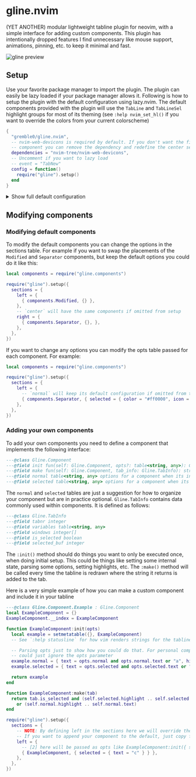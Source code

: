 # gline.nvim
(YET ANOTHER) modular lightweight tabline plugin for neovim, with a simple interface for adding custom components. This plugin has intentionally dropped features I find unnecessary like mouse support, animations, pinning, etc. to keep it minimal and fast.

![gline preview](https://github.com/gremble0/gline.nvim/assets/45577341/73f7f507-3853-46a8-9328-ddf0c7b9e558)

## Setup
Use your favorite package manager to import the plugin. The plugin can easily be lazy loaded if your package manager allows it. Following is how to setup the plugin with the default configuration using lazy.nvim. The default components provided with the plugin will use the `TabLine` and `TabLineSel` highlight groups for most of its theming (see `:help nvim_set_hl()` if you want to override the colors from your current colorscheme)
```lua
{
  "gremble0/gline.nvim",
  -- nvim-web-devicons is required by default. If you don't want the file type icon
  -- component you can remove the dependency and redefine the center section in the setup (see below)
  dependencies = "nvim-tree/nvim-web-devicons",
  -- Uncomment if you want to lazy load
  -- event = "TabNew"
  config = function()
    require("gline").setup()
  end
}
```

<details>
<summary>Show full default configuration</summary>
<br>

```lua
-- ...
local components = require("gline.components")

M.config = {
  -- Width of each tab/entry in the tabline. Will be overridden if components together are bigger than this
  min_entry_width = 24,

  sections = {
    left = {
      { components.Separator, {} },
    },
    center = {
      { components.FtIcon, {} }, -- Requires nvim-web-devicons
      { components.BufName, {} },
    },
    right = {
      { components.Modified, {} },
    },
  },
}
-- ...
```
Each component defines default options internally, which can be changed by the opts table in the setup function. Here are the options for the default components and their default values
```lua
---`color` here can either be a 6 digit hex color or a vim highlight group
---@class Gline.Component.Separator.Opts
---@field normal? {color?: string, icon?: string} defaults to { color = "VertSplit", icon = "▏" }
---@field selected? {color?: string, icon?: string} defaults to { color = "Keyword", icon = "▎" }

---@class Gline.Component.FtIcon.Opts
---@field colored? boolean defaults to true

---@class Gline.Component.BufName.Opts
---@field max_len? integer defaults to 16
---@field no_name_label? string defaults to "[No Name]"

---@class Gline.Component.Modified.Opts
---@field icon? string defaults to "●"
```
</details>

## Modifying components
### Modifying default components
To modify the default components you can change the options in the sections table. For example if you want to swap the placements of the `Modified` and `Separator` components, but keep the default options you could do it like this:

```lua
local components = require("gline.components")

require("gline").setup({
  sections = {
    left = {
      { components.Modified, {} },
    },
    -- `center` will have the same components if omitted from setup
    right = {
      { components.Separator, {}, },
    },
  },
})
```
If you want to change any options you can modify the opts table passed for each component. For example:
```lua
local components = require("gline.components")

require("gline").setup({
  sections = {
    left = {
      -- `normal` will keep its default configuration if omitted from the options table
      { components.Separator, { selected = { color = "#ff0000", icon = ">" } } },
    },
  },
})
```

### Adding your own components
To add your own components you need to define a component that implements the following interface:
```lua
---@class Gline.Component
---@field init fun(self: Gline.Component, opts?: table<string, any>): Gline.Component constructor method, opts is different for each implementor
---@field make fun(self: Gline.Component, tab_info: Gline.TabInfo): string makes this components string given some tabinfo
---@field normal table<string, any> options for a component when its in a tab thats not selected
---@field selected table<string, any> options for a component when its in a tab that is selected
```

The `normal` and `selected` tables are just a suggestion for how to organize your component but are in practice optional. `Gline.TabInfo` contains data commonly used within components. It is defined as follows:
```lua
---@class Gline.TabInfo
---@field tabnr integer
---@field variables table<string, any>
---@field windows integer[]
---@field is_selected boolean
---@field selected_buf integer
```

The `:init()` method should do things you want to only be executed once, when doing initial setup. This could be things like setting some internal state, parsing some options, setting highlights, etc. The `:make()` method will be called every time the tabline is redrawn where the string it returns is added to the tab.

Here is a very simple example of how you can make a custom component and include it in your tabline
```lua
---@class Gline.Component.Example : Gline.Component
local ExampleComponent = {}
ExampleComponent.__index = ExampleComponent

function ExampleComponent:init(opts)
  local example = setmetatable({}, ExampleComponent)
  -- See `:help statusline` for how vim renders strings for the tabline, if you dont understand "%#TabLine#"

  -- Parsing opts just to show how you could do that. For personal components you
  -- could just ignore the opts parameter
  example.normal = { text = opts.normal and opts.normal.text or "a", highlight = "%#TabLine#" }
  example.selected = { text = opts.selected and opts.selected.text or "b", highlight = "%#Error#" }

  return example
end

function ExampleComponent:make(tab)
  return tab.is_selected and (self.selected.highlight .. self.selected.text)
    or (self.normal.highlight .. self.normal.text)
end

require("gline").setup({
  sections = {
    -- NOTE: By defining left in the sections here we will override the left components in the default config
    -- If you want to append your component to the default, just copy from the default config (see `Show full default configuration`)
    left = {
      -- [2] here will be passed as opts like ExampleComponent:init({ selected = "c" })
      { ExampleComponent, { selected = { text = "c" } } },
    },
  },
})
```
